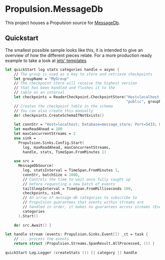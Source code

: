 # Propulsion.MessageDb

This project houses a Propulsion source for [MessageDb](http://docs.eventide-project.org/user-guide/message-db/).

## Quickstart

The smallest possible sample looks like this, it is intended to give an overview of how the different pieces relate. 
For a more production ready example to take a look at [jets' templates](https://github.com/jet/dotnet-templates)

```fsharp
let quickStart log stats categories handle = async {
    // The group is used as a key to store and retrieve checkpoints 
    let groupName = "MyGroup"
    // The checkpoint store will receive the highest version
    // that has been handled and flushes it to the
    // table on an interval
    let checkpoints = ReaderCheckpoint.CheckpointStore("Host=localhost; Port=5433; Username=postgres; Password=postgres",
                                                       "public", groupName, TimeSpan.FromSeconds 10)
    // Creates the checkpoint table in the schema
    // You can also create this manually
    do! checkpoints.CreateSchemaIfNotExists()
    
    let connStr = "Host=localhost; Database=message_store; Port=5433; Username=message_store; Password=;"
    let maxReadAhead = 100
    let maxConcurrentStreams = 2
    use sink = 
      Propulsion.Sinks.Config.Start(
        log, maxReadAhead, maxConcurrentStreams, 
        handle, stats, TimeSpan.FromMinutes 1)
        
    use src = 
      MessageDbSource(
        log, statsInterval = TimeSpan.FromMinutes 1,
        connStr, batchSize = 1000, 
        // Controls the time to wait once fully caught up
        // before requesting a new batch of events
        tailSleepInterval = TimeSpan.FromMilliseconds 100,
        checkpoints, sink,
        // An array of message-db categories to subscribe to 
        // Propulsion guarantees that events within streams are
        // handled in order, it makes no guarantees across streams (Even within categories)
        categories
      ).Start()
      
    do! src.Await() }
    
let handle stream (events: Propulsion.Sinks.Event[]) _ct = task {
    // ... process the events
    return struct (Propulsion.Streams.SpanResult.AllProcessed, ()) }
    
quickStart Log.Logger (createStats ()) [| category |] handle
```
